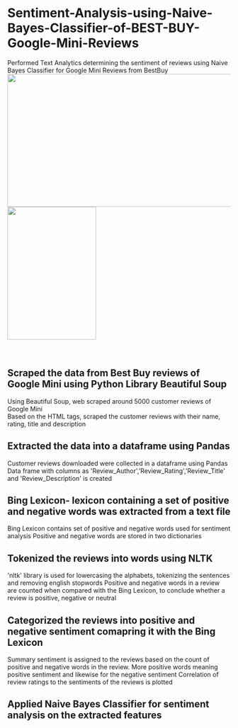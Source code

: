 # Sentiment-Analysis-using-Naive-Bayes-Classifier-of-BEST-BUY-Google-Mini-Reviews
Performed Text Analytics determining the sentiment of reviews using Naive Bayes Classifier for Google Mini Reviews from BestBuy
<br />
<img width="600" height="300" src="https://cnet2.cbsistatic.com/img/IMKLzOuIl4vMHFlRBMx9Uwgoeak=/970x0/2017/10/06/e3f31773-a89c-4f4e-9bd1-9df6955cc7e8/google-home-mini-14.jpg">
<img width="200" height="300" src="https://botw-pd.s3.amazonaws.com/styles/logo-thumbnail/s3/0023/5388/brand.gif?itok=6YcMRAjS"><br />
<br />
<br />

## Scraped the data from Best Buy reviews of Google Mini using Python Library Beautiful Soup
 Using Beautiful Soup, web scraped around 5000 customer reviews of Google Mini <br />
 Based on the HTML tags, scraped the customer reviews with their name, rating, title and description
 
## Extracted the data into a dataframe using Pandas
 Customer reviews downloaded were collected in a dataframe using Pandas
 Data frame with columns as 'Review_Author','Review_Rating','Review_Title' and 'Review_Description' is created

## Bing Lexicon- lexicon containing a set of positive and negative words was extracted from a text file
 Bing Lexicon contains set of positive and negative words used for sentiment analysis
 Positive and negative words are stored in two dictionaries

## Tokenized the reviews into words using NLTK
 'nltk' library is used for lowercasing the alphabets, tokenizing the sentences and removing english stopwords
  Positive and negative words in a review are counted when compared with the Bing Lexicon, to conclude whether a review is positive, negative or neutral
 
## Categorized the reviews into positive and negative sentiment comapring it with the Bing Lexicon
   Summary sentiment is assigned to the reviews based on the count of positive and negative words in the review.
   More positive words meaning positive sentiment and likewise for the negative sentiment
   Correlation of review ratings to the sentiments of the reviews is plotted
   
 
## Applied Naive Bayes Classifier for sentiment analysis on the extracted features
 
